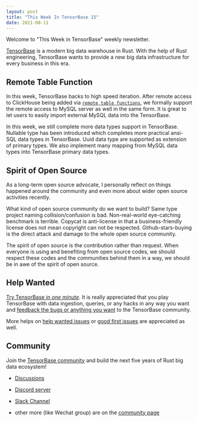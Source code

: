 ```yaml
---
layout: post
title: "This Week In TensorBase 15"
date: 2021-08-11
---
```


Welcome to "This Week in TensorBase" weekly newsletter.

[TensorBase](https://github.com/tensorbase/tensorbase) is a modern big data warehouse in Rust. With the help of Rust engineering, TensorBase wants to provide a new big data infrastructure for every business in this era.

## Remote Table Function

In this week, TensorBase backs to high speed iteration. After remote access to ClickHouse being added via [```remote table functions```](https://github.com/tensorbase/tensorbase/blob/main/docs/lang.md#remote-table-functions-wip), we formally support the remote access to MySQL server as well in the same form. It is great to let users to easily import external MySQL data into the TensorBase.

In this week, we still complete more data types support in TensorBase. Nullable type has been introduced which completes more practical ansi-SQL data types in TensorBase. Uuid data type are supported as extension of primary types. We also implement many mapping from MySQL data types into TensorBase primary data types.

## Spirit of Open Source

As a long-term open source advocate, I personally reflect on things happened around the community and even more about wider open source activities recently.

What kind of open source community do we want to build? Same type project naming collision/confusion is bad. Non-real-world eye-catching benchmark is terrible. Copycat is anti-license in that a business-friendly license does not mean copyright can not be respected. Github-stars-buying is the direct attack and damage to the whole open source community. 

The spirit of open source is the contribution rather than request. When everyone is using and benefiting from open source codes, we should respect these codes and the communities behind them in a way, we should be in awe of the spirit of open source. 

## Help Wanted

[Try TensorBase in *one minute*](https://github.com/tensorbase/tensorbase/blob/main/docs/get_started_users.md). It is really appreciated that you play TensorBase with data ingestion, queries, or any hacks in any way you want and [feedback the bugs or anything you want](https://github.com/tensorbase/tensorbase/issues) to the TensorBase community. 

More helps on [help wanted issues](https://github.com/tensorbase/tensorbase/issues?q=is%3Aissue+is%3Aopen+label%3Ahelp-wanted) or [good first issues](https://github.com/tensorbase/tensorbase/issues?q=is%3Aissue+is%3Aopen+label%3A%22good+first+issue%22) are appreciated as well.

## Community

Join the [TensorBase community](https://github.com/tensorbase/tensorbase) and build the next five years of Rust big data ecosystem!

* [Discussions](https://github.com/tensorbase/tensorbase/discussions)

* [Discord server](https://discord.com/invite/E72n2jzgKD)

* [Slack Channel](https://join.slack.com/t/tensorbase/shared_invite/zt-ntwmjvpu-TQ9drOdUwNJWmUTXvxMumA)

* other more (like Wechat group) are on the [community page](https://tensorbase.io/community/)